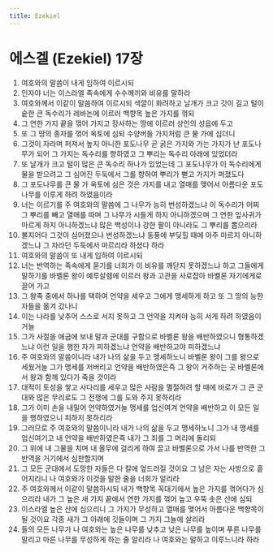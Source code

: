 ```yaml
---
title: Ezekiel
---
```


# 에스겔 (Ezekiel) 17장
1. 여호와의 말씀이 내게 임하여 이르시되
1. 인자야 너는 이스라엘 족속에게 수수께끼와 비유를 말하라
1. 여호와께서 이같이 말씀하여 이르시되 색깔이 화려하고 날개가 크고 깃이 길고 털이 숱한 큰 독수리가 레바논에 이르러 백향목 높은 가지를 꺾되
1. 그 연한 가지 끝을 꺾어 가지고 장사하는 땅에 이르러 상인의 성읍에 두고
1. 또 그 땅의 종자를 꺾어 옥토에 심되 수양버들 가지처럼 큰 물 가에 심더니
1. 그것이 자라며 퍼져서 높지 아니한 포도나무 곧 굵은 가지와 가는 가지가 난 포도나무가 되어 그 가지는 독수리를 향하였고 그 뿌리는 독수리 아래에 있었더라
1. 또 날개가 크고 털이 많은 큰 독수리 하나가 있었는데 그 포도나무가 이 독수리에게 물을 받으려고 그 심어진 두둑에서 그를 향하여 뿌리가 뻗고 가지가 퍼졌도다
1. 그 포도나무를 큰 물 가 옥토에 심은 것은 가지를 내고 열매를 맺어서 아름다운 포도나무를 이루게 하려 하였음이라
1. 너는 이르기를 주 여호와의 말씀에 그 나무가 능히 번성하겠느냐 이 독수리가 어찌 그 뿌리를 빼고 열매를 따며 그 나무가 시들게 하지 아니하겠으며 그 연한 잎사귀가 마르게 하지 아니하겠느냐 많은 백성이나 강한 팔이 아니라도 그 뿌리를 뽑으리라
1. 볼지어다 그것이 심어졌으나 번성하겠느냐 동풍에 부딪힐 때에 아주 마르지 아니하겠느냐 그 자라던 두둑에서 마르리라 하셨다 하라
1. 여호와의 말씀이 또 내게 임하여 이르시되
1. 너는 반역하는 족속에게 묻기를 너희가 이 비유를 깨닫지 못하겠느냐 하고 그들에게 말하기를 바벨론 왕이 예루살렘에 이르러 왕과 고관을 사로잡아 바벨론 자기에게로 끌어 가고
1. 그 왕족 중에서 하나를 택하여 언약을 세우고 그에게 맹세하게 하고 또 그 땅의 능한 자들을 옮겨 갔나니
1. 이는 나라를 낮추어 스스로 서지 못하고 그 언약을 지켜야 능히 서게 하려 하였음이거늘
1. 그가 사절을 애굽에 보내 말과 군대를 구함으로 바벨론 왕을 배반하였으니 형통하겠느냐 이런 일을 행한 자가 피하겠느냐 언약을 배반하고야 피하겠느냐
1. 주 여호와의 말씀이니라 내가 나의 삶을 두고 맹세하노니 바벨론 왕이 그를 왕으로 세웠거늘 그가 맹세를 저버리고 언약을 배반하였은즉 그 왕이 거주하는 곳 바벨론에서 왕과 함께 있다가 죽을 것이라
1. 대적이 토성을 쌓고 사다리를 세우고 많은 사람을 멸절하려 할 때에 바로가 그 큰 군대와 많은 무리로도 그 전쟁에 그를 도와 주지 못하리라
1. 그가 이미 손을 내밀어 언약하였거늘 맹세를 업신여겨 언약을 배반하고 이 모든 일을 행하였으니 피하지 못하리라
1. 그러므로 주 여호와의 말씀이니라 내가 나의 삶을 두고 맹세하노니 그가 내 맹세를 업신여기고 내 언약을 배반하였은즉 내가 그 죄를 그 머리에 돌리되
1. 그 위에 내 그물을 치며 내 올무에 걸리게 하여 끌고 바벨론으로 가서 나를 반역한 그 반역을 거기에서 심판할지며
1. 그 모든 군대에서 도망한 자들은 다 칼에 엎드러질 것이요 그 남은 자는 사방으로 흩어지리니 나 여호와가 이것을 말한 줄을 너희가 알리라
1. 주 여호와께서 이같이 말씀하시되 내가 백향목 꼭대기에서 높은 가지를 꺾어다가 심으리라 내가 그 높은 새 가지 끝에서 연한 가지를 꺾어 높고 우뚝 솟은 산에 심되
1. 이스라엘 높은 산에 심으리니 그 가지가 무성하고 열매를 맺어서 아름다운 백향목이 될 것이요 각종 새가 그 아래에 깃들이며 그 가지 그늘에 살리라
1. 들의 모든 나무가 나 여호와는 높은 나무를 낮추고 낮은 나무를 높이며 푸른 나무를 말리고 마른 나무를 무성하게 하는 줄 알리라 나 여호와는 말하고 이루느니라 하라